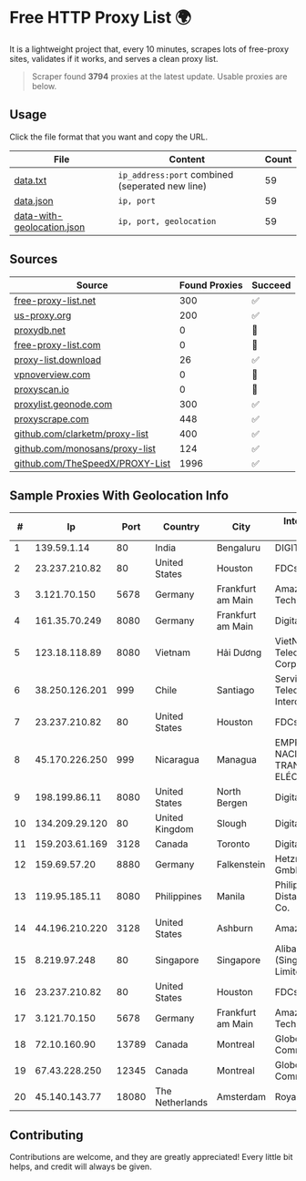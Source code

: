 
# Free HTTP Proxy List 🌍

It is a lightweight project that, every 10 minutes, scrapes lots of free-proxy sites, validates if it works, and serves a clean proxy list.


> Scraper found **3794** proxies at the latest update. Usable proxies are below.

## Usage

Click the file format that you want and copy the URL.


|File|Content|Count|
|----|-------|-----|
|[data.txt](https://raw.githubusercontent.com/themiralay/Proxy-List-World/master/data.txt)|`ip_address:port` combined (seperated new line)|59|
|[data.json](https://raw.githubusercontent.com/themiralay/Proxy-List-World/master/data.json)|`ip, port`|59|
|[data-with-geolocation.json](https://raw.githubusercontent.com/themiralay/Proxy-List-World/master/data-with-geolocation.json)|`ip, port, geolocation`|59|

## Sources

|Source|Found Proxies|Succeed|
|------|-------------|-------|
|[free-proxy-list.net](https://free-proxy-list.net)|300|✅|
|[us-proxy.org](https://www.us-proxy.org)|200|✅|
|[proxydb.net](http://proxydb.net)|0|🚫|
|[free-proxy-list.com](https://free-proxy-list.com/?page=&port=&type%5B%5D=http&type%5B%5D=https&up_time=0&search=Search)|0|🚫|
|[proxy-list.download](https://www.proxy-list.download/HTTP)|26|✅|
|[vpnoverview.com](https://vpnoverview.com/privacy/anonymous-browsing/free-proxy-servers)|0|🚫|
|[proxyscan.io](https://www.proxyscan.io)|0|🚫|
|[proxylist.geonode.com](https://proxylist.geonode.com/api/proxy-list?limit=300&page=1&sort_by=lastChecked&sort_type=desc&protocols=http,https)|300|✅|
|[proxyscrape.com](https://api.proxyscrape.com/v2/?request=displayproxies&protocol=http&timeout=10000&country=all&ssl=all&anonymity=all)|448|✅|
|[github.com/clarketm/proxy-list](https://raw.githubusercontent.com/clarketm/proxy-list/master/proxy-list-raw.txt)|400|✅|
|[github.com/monosans/proxy-list](https://raw.githubusercontent.com/monosans/proxy-list/main/proxies/http.txt)|124|✅|
|[github.com/TheSpeedX/PROXY-List](https://raw.githubusercontent.com/TheSpeedX/PROXY-List/master/http.txt)|1996|✅|


## Sample Proxies With Geolocation Info

|#|Ip|Port|Country|City|Internet Service Provider|
|-|--|----|-------|----|-------------------------|
|1|139.59.1.14|80|India|Bengaluru|DIGITALOCEAN|
|2|23.237.210.82|80|United States|Houston|FDCservers.net|
|3|3.121.70.150|5678|Germany|Frankfurt am Main|Amazon Technologies Inc.|
|4|161.35.70.249|8080|Germany|Frankfurt am Main|DigitalOcean, LLC|
|5|123.18.118.89|8080|Vietnam|Hải Dương|VietNam Post and Telecom Corporation|
|6|38.250.126.201|999|Chile|Santiago|Servicios De Telecomunicaciones Intercable Ltda.|
|7|23.237.210.82|80|United States|Houston|FDCservers.net|
|8|45.170.226.250|999|Nicaragua|Managua|EMPRESA NACIONAL DE TRANSMISIÓN ELÉCTRICA|
|9|198.199.86.11|8080|United States|North Bergen|DigitalOcean, LLC|
|10|134.209.29.120|80|United Kingdom|Slough|DigitalOcean, LLC|
|11|159.203.61.169|3128|Canada|Toronto|DigitalOcean, LLC|
|12|159.69.57.20|8880|Germany|Falkenstein|Hetzner Online GmbH|
|13|119.95.185.11|8080|Philippines|Manila|Philippine Long Distance Telephone Co.|
|14|44.196.210.220|3128|United States|Ashburn|Amazon.com|
|15|8.219.97.248|80|Singapore|Singapore|Alibaba Cloud (Singapore) Private Limited|
|16|23.237.210.82|80|United States|Houston|FDCservers.net|
|17|3.121.70.150|5678|Germany|Frankfurt am Main|Amazon Technologies Inc.|
|18|72.10.160.90|13789|Canada|Montreal|GloboTech Communications|
|19|67.43.228.250|12345|Canada|Montreal|GloboTech Communications|
|20|45.140.143.77|18080|The Netherlands|Amsterdam|RoyaleHosting BV|



## Contributing

Contributions are welcome, and they are greatly appreciated! Every
little bit helps, and credit will always be given.

